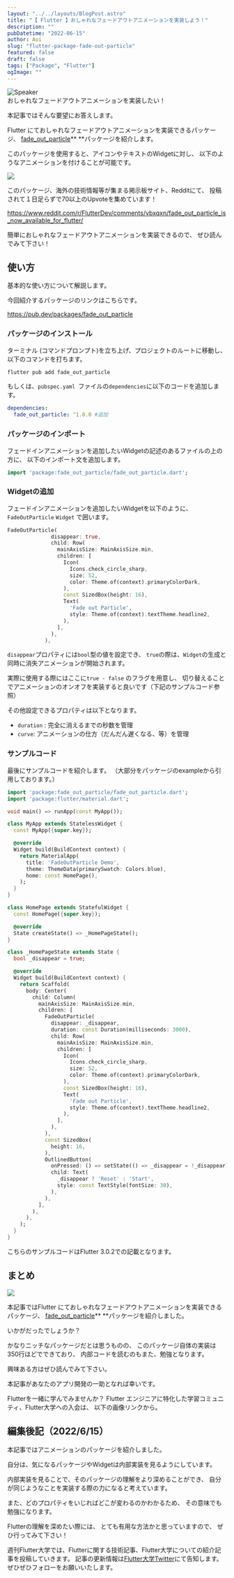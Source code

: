 ```yaml
---
layout: "../../layouts/BlogPost.astro"
title: "【 Flutter 】おしゃれなフェードアウトアニメーションを実装しよう！"
description: ""
pubDatetime: "2022-06-15"
author: Aoi
slug: "flutter-package-fade-out-particle"
featured: false
draft: false
tags: ["Package", "Flutter"]
ogImage: ""
---
```


<div class="speech-bubble-container">
  <div class="speech-bubble-avatar">
    <img src="/images/wp-content/themes/cocoon-master/images/man.png" alt="Speaker" />
  </div>
  <div class="speech-bubble">
    <div class="speech-bubble-content">
      おしゃれなフェードアウトアニメーションを実装したい！
    </div>
    <div class="speech-bubble-arrow arrow-left"></div>
  </div>
</div>

本記事ではそんな要望にお答えします。

Flutter にておしゃれなフェードアウトアニメーションを実装できるパッケージ、
[fade_out_particle](https://pub.dev/packages/fade_out_particle)** **パッケージを紹介します。

このパッケージを使用すると、アイコンやテキストのWidgetに対し、
以下のようなアニメーションを付けることが可能です。

![](/images/wp-content/uploads/2022/06/fade_out_particle_sample.gif)

このパッケージ、海外の技術情報等が集まる掲示板サイト、Redditにて、
投稿されて１日足らずで70以上のUpvoteを集めています！

https://www.reddit.com/r/FlutterDev/comments/vbxqxn/fade_out_particle_is_now_available_for_flutter/

簡単におしゃれなフェードアウトアニメーションを実装できるので、
ぜひ読んでみて下さい！

## 使い方

基本的な使い方について解説します。

今回紹介するパッケージのリンクはこちらです。

https://pub.dev/packages/fade_out_particle

### パッケージのインストール

ターミナル (コマンドプロンプト)を立ち上げ、プロジェクトのルートに移動し、
以下のコマンドを打ちます。

```bash
flutter pub add fade_out_particle
```

もしくは、`pubspec.yaml `ファイルの`dependencies`に以下のコードを追加します。

```yaml
dependencies:
  fade_out_particle: ^1.0.0 #追加
```

### パッケージのインポート

フェードインアニメーションを追加したいWidgetの記述のあるファイルの上の方に、
以下のインポート文を追加します。

```dart
import 'package:fade_out_particle/fade_out_particle.dart';
```

### Widgetの追加

フェードインアニメーションを追加したいWidgetを以下のように、
`FadeOutParticle` `Widget` で囲います。

```dart
FadeOutParticle(
              disappear: true,
              child: Row(
                mainAxisSize: MainAxisSize.min,
                children: [
                  Icon(
                    Icons.check_circle_sharp,
                    size: 52,
                    color: Theme.of(context).primaryColorDark,
                  ),
                  const SizedBox(height: 16),
                  Text(
                    'Fade out Particle',
                    style: Theme.of(context).textTheme.headline2,
                  ),
                ],
              ),
            ),
```

`disappear`プロパティには`bool`型の値を設定でき、
`true`の際は、`Widget`の生成と同時に消失アニメーションが開始されます。

実際に使用する際にはここに`true - false` のフラグを用意し、
切り替えることでアニメーションのオンオフを実装すると良いです（下記のサンプルコード参照）

その他設定できるプロパティは以下となります。

- `duration` : 完全に消えるまでの秒数を管理
- `curve`: アニメーションの仕方（だんだん遅くなる、等）を管理

### サンプルコード

最後にサンプルコードを紹介します。
（大部分をパッケージのexampleから引用しております。）

```dart
import 'package:fade_out_particle/fade_out_particle.dart';
import 'package:flutter/material.dart';

void main() => runApp(const MyApp());

class MyApp extends StatelessWidget {
  const MyApp({super.key});

  @override
  Widget build(BuildContext context) {
    return MaterialApp(
      title: 'FadeOutParticle Demo',
      theme: ThemeData(primarySwatch: Colors.blue),
      home: const HomePage(),
    );
  }
}

class HomePage extends StatefulWidget {
  const HomePage({super.key});

  @override
  State createState() => _HomePageState();
}

class _HomePageState extends State {
  bool _disappear = true;

  @override
  Widget build(BuildContext context) {
    return Scaffold(
      body: Center(
        child: Column(
          mainAxisSize: MainAxisSize.min,
          children: [
            FadeOutParticle(
              disappear: _disappear,
              duration: const Duration(milliseconds: 3000),
              child: Row(
                mainAxisSize: MainAxisSize.min,
                children: [
                  Icon(
                    Icons.check_circle_sharp,
                    size: 52,
                    color: Theme.of(context).primaryColorDark,
                  ),
                  const SizedBox(height: 16),
                  Text(
                    'Fade out Particle',
                    style: Theme.of(context).textTheme.headline2,
                  ),
                ],
              ),
            ),
            const SizedBox(
              height: 16,
            ),
            OutlinedButton(
              onPressed: () => setState(() => _disappear = !_disappear),
              child: Text(
                _disappear ? 'Reset' : 'Start',
                style: const TextStyle(fontSize: 30),
              ),
            ),
          ],
        ),
      ),
    );
  }
}
```

こちらのサンプルコードはFlutter 3.0.2での記載となります。

## まとめ

![](/images/wp-content/uploads/2022/03/猫パソコン.jpeg)

本記事ではFlutter にておしゃれなフェードアウトアニメーションを実装できるパッケージ、
[fade_out_particle](https://pub.dev/packages/fade_out_particle)** **パッケージを紹介しました。

いかがだったでしょうか？

かなりニッチなパッケージだとは思うものの、
このパッケージ自体の実装は350行ほどでできており、
内部コードを読むのもまた、勉強となります。

興味ある方はぜひ読んでみて下さい。

本記事があなたのアプリ開発の一助となれば幸いです。

Flutterを一緒に学んでみませんか？
Flutter エンジニアに特化した学習コミュニティ、Flutter大学への入会は、
以下の画像リンクから。

## 編集後記（2022/6/15）

本記事ではアニメーションのパッケージを紹介しました。

自分は、気になるパッケージやWidgetは内部実装を見るようにしています。

内部実装を見ることで、そのパッケージの理解をより深めることができ、
自分が同じようなことを実装する際の力になると考えています。

また、どのプロパティをいじればどこが変わるのかわかるため、
その意味でも勉強になります。

Flutterの理解を深めたい際には、
とても有用な方法かと思っていますので、
ぜひ行ってみて下さい！

週刊Flutter大学では、Flutterに関する技術記事、Flutter大学についての紹介記事を投稿していきます。
記事の更新情報は[Flutter大学Twitter](https://twitter.com/FlutterUniv)にて告知します。
ぜひぜひフォローをお願いいたします。